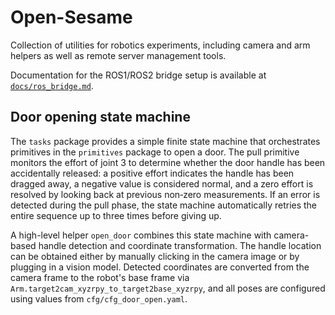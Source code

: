 # Open-Sesame

Collection of utilities for robotics experiments, including camera and arm
helpers as well as remote server management tools.

Documentation for the ROS1/ROS2 bridge setup is available at
[`docs/ros_bridge.md`](docs/ros_bridge.md).

## Door opening state machine

The `tasks` package provides a simple finite state machine that orchestrates
primitives in the `primitives` package to open a door. The pull primitive
monitors the effort of joint 3 to determine whether the door handle has been
accidentally released: a positive effort indicates the handle has been dragged
away, a negative value is considered normal, and a zero effort is resolved by
looking back at previous non‑zero measurements. If an error is detected during
the pull phase, the state machine automatically retries the entire sequence up
to three times before giving up.

A high-level helper `open_door` combines this state machine with camera-based
handle detection and coordinate transformation. The handle location can be
obtained either by manually clicking in the camera image or by plugging in a
vision model. Detected coordinates are converted from the camera frame to the
robot's base frame via `Arm.target2cam_xyzrpy_to_target2base_xyzrpy`, and all
poses are configured using values from `cfg/cfg_door_open.yaml`.
